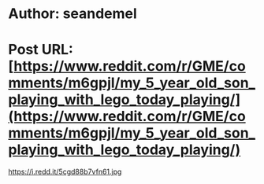 # Author: seandemel
# Post URL: [https://www.reddit.com/r/GME/comments/m6gpjl/my_5_year_old_son_playing_with_lego_today_playing/](https://www.reddit.com/r/GME/comments/m6gpjl/my_5_year_old_son_playing_with_lego_today_playing/)


https://i.redd.it/5cgd88b7vfn61.jpg